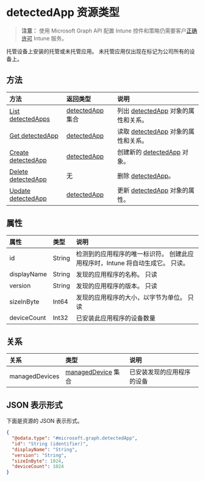 # <a name="detectedapp-resource-type"></a>detectedApp 资源类型

> **注意：** 使用 Microsoft Graph API 配置 Intune 控件和策略仍需要客户[正确许可](https://go.microsoft.com/fwlink/?linkid=839381) Intune 服务。

托管设备上安装的托管或未托管应用。 未托管应用仅出现在标记为公司所有的设备上。
## <a name="methods"></a>方法
|方法|返回类型|说明|
|:---|:---|:---|
|[List detectedApps](../api/intune_devices_detectedapp_list.md)|[detectedApp](../resources/intune_devices_detectedapp.md) 集合|列出 [detectedApp](../resources/intune_devices_detectedapp.md) 对象的属性和关系。|
|[Get detectedApp](../api/intune_devices_detectedapp_get.md)|[detectedApp](../resources/intune_devices_detectedapp.md)|读取 [detectedApp](../resources/intune_devices_detectedapp.md) 对象的属性和关系。|
|[Create detectedApp](../api/intune_devices_detectedapp_create.md)|[detectedApp](../resources/intune_devices_detectedapp.md)|创建新的 [detectedApp](../resources/intune_devices_detectedapp.md) 对象。|
|[Delete detectedApp](../api/intune_devices_detectedapp_delete.md)|无|删除 [detectedApp](../resources/intune_devices_detectedapp.md)。|
|[Update detectedApp](../api/intune_devices_detectedapp_update.md)|[detectedApp](../resources/intune_devices_detectedapp.md)|更新 [detectedApp](../resources/intune_devices_detectedapp.md) 对象的属性。|

## <a name="properties"></a>属性
|属性|类型|说明|
|:---|:---|:---|
|id|String|检测到的应用程序的唯一标识符。 创建此应用程序时，Intune 将自动生成它。 只读。|
|displayName|String|发现的应用程序的名称。 只读|
|version|String|发现的应用程序的版本。 只读|
|sizeInByte|Int64|发现的应用程序的大小，以字节为单位。 只读|
|deviceCount|Int32|已安装此应用程序的设备数量|

## <a name="relationships"></a>关系
|关系|类型|说明|
|:---|:---|:---|
|managedDevices|[managedDevice](../resources/intune_devices_manageddevice.md) 集合|已安装发现的应用程序的设备|

## <a name="json-representation"></a>JSON 表示形式
下面是资源的 JSON 表示形式。
<!-- {
  "blockType": "resource",
  "keyProperty": "id",
  "@odata.type": "microsoft.graph.detectedApp"
}
-->
``` json
{
  "@odata.type": "#microsoft.graph.detectedApp",
  "id": "String (identifier)",
  "displayName": "String",
  "version": "String",
  "sizeInByte": 1024,
  "deviceCount": 1024
}
```



